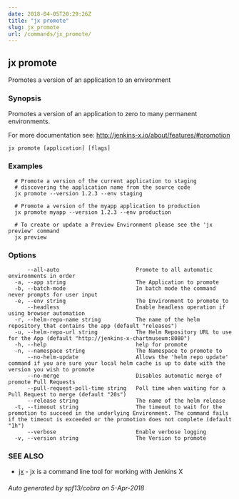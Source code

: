 ```yaml
---
date: 2018-04-05T20:29:26Z
title: "jx promote"
slug: jx_promote
url: /commands/jx_promote/
---
```

## jx promote

Promotes a version of an application to an environment

### Synopsis

Promotes a version of an application to zero to many permanent environments. 

For more documentation see: http://jenkins-x.io/about/features/#promotion

```
jx promote [application] [flags]
```

### Examples

```
  # Promote a version of the current application to staging
  # discovering the application name from the source code
  jx promote --version 1.2.3 --env staging
  
  # Promote a version of the myapp application to production
  jx promote myapp --version 1.2.3 --env production
  
  # To create or update a Preview Environment please see the 'jx preview' command
  jx preview
```

### Options

```
      --all-auto                        Promote to all automatic environments in order
  -a, --app string                      The Application to promote
  -b, --batch-mode                      In batch mode the command never prompts for user input
  -e, --env string                      The Environment to promote to
      --headless                        Enable headless operation if using browser automation
  -r, --helm-repo-name string           The name of the helm repository that contains the app (default "releases")
  -u, --helm-repo-url string            The Helm Repository URL to use for the App (default "http://jenkins-x-chartmuseum:8080")
  -h, --help                            help for promote
  -n, --namespace string                The Namespace to promote to
      --no-helm-update                  Allows the 'helm repo update' command if you are sure your local helm cache is up to date with the version you wish to promote
      --no-merge                        Disables automatic merge of promote Pull Requests
      --pull-request-poll-time string   Poll time when waiting for a Pull Request to merge (default "20s")
      --release string                  The name of the helm release
  -t, --timeout string                  The timeout to wait for the promotion to succeed in the underlying Environment. The command fails if the timeout is exceeded or the promotion does not complete (default "1h")
      --verbose                         Enable verbose logging
  -v, --version string                  The Version to promote
```

### SEE ALSO

* [jx](/commands/jx/)	 - jx is a command line tool for working with Jenkins X

###### Auto generated by spf13/cobra on 5-Apr-2018
